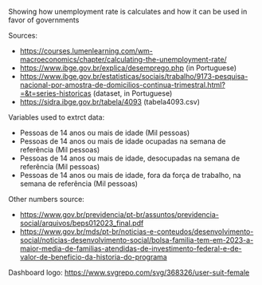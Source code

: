Showing how unemployment rate is calculates and how it can be used in favor of governments

Sources:
 - https://courses.lumenlearning.com/wm-macroeconomics/chapter/calculating-the-unemployment-rate/
 - https://www.ibge.gov.br/explica/desemprego.php (in Portuguese)
 - https://www.ibge.gov.br/estatisticas/sociais/trabalho/9173-pesquisa-nacional-por-amostra-de-domicilios-continua-trimestral.html?=&t=series-historicas (dataset, in Portuguese)
 - https://sidra.ibge.gov.br/tabela/4093 (tabela4093.csv)

Variables used to extrct data:
 - Pessoas de 14 anos ou mais de idade (Mil pessoas)
 - Pessoas de 14 anos ou mais de idade ocupadas na semana de referência (Mil pessoas)
 - Pessoas de 14 anos ou mais de idade, desocupadas na semana de referência (Mil pessoas)
 - Pessoas de 14 anos ou mais de idade, fora da força de trabalho, na semana de referência (Mil pessoas)

Other numbers source:
 - https://www.gov.br/previdencia/pt-br/assuntos/previdencia-social/arquivos/beps012023_final.pdf
 - https://www.gov.br/mds/pt-br/noticias-e-conteudos/desenvolvimento-social/noticias-desenvolvimento-social/bolsa-familia-tem-em-2023-a-maior-media-de-familias-atendidas-de-investimento-federal-e-de-valor-de-beneficio-da-historia-do-programa

 Dashboard logo: https://www.svgrepo.com/svg/368326/user-suit-female